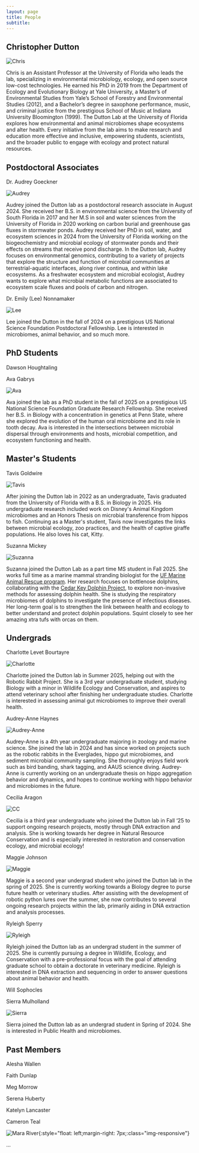 ```yaml
---
layout: page
title: People
subtitle: 
---
```


## Christopher Dutton

![Chris](img/chris.jpg)

Chris is an Assistant Professor at the University of Florida who leads the lab, specializing in environmental microbiology, ecology, and open source low-cost technologies. He earned his PhD in 2019 from the Department of Ecology and Evolutionary Biology at Yale University, a Master’s of Environmental Studies from Yale’s School of Forestry and Environmental Studies (2012), and a Bachelor’s degree in saxophone performance, music, and criminal justice from the prestigious School of Music at Indiana University Bloomington (1999). The Dutton Lab at the University of Florida explores how environmental and animal microbiomes shape ecosystems and alter health. Every initiative from the lab aims to make research and education more effective and inclusive, empowering students, scientists, and the broader public to engage with ecology and protect natural resources.

## Postdoctoral Associates
Dr. Audrey Goeckner  

![Audrey](img/audrey.jpg)

Audrey joined the Dutton lab as a postdoctoral research associate in August 2024. She received her B.S. in environmental science from the University of South Florida in 2017 and her M.S in soil and water sciences from the University of Florida in 2020 working on carbon burial and greenhouse gas fluxes in stormwater ponds. Audrey received her PhD in soil, water, and ecosystem sciences in 2024 from the University of Florida working on the biogeochemistry and microbial ecology of stormwater ponds and their effects on streams that receive pond discharge. In the Dutton lab, Audrey focuses on environmental genomics, contributing to a variety of projects that explore the structure and function of microbial communities at terrestrial-aquatic interfaces, along river continua, and within lake ecosystems. As a freshwater ecosystem and microbial ecologist, Audrey wants to explore what microbial metabolic functions are associated to ecosystem scale fluxes and pools of carbon and nitrogen.

Dr. Emily (Lee) Nonnamaker

![Lee](img/lee.JPG)

Lee joined the Dutton in the fall of 2024 on a prestigious US National Science Foundation Postdoctoral Fellowship. Lee is interested in microbiomes, animal behavior, and so much more. 

## PhD Students

Dawson Houghtaling 

Ava Gabrys

![Ava](img/ava.jpg)

Ava joined the lab as a PhD student in the fall of 2025 on a prestigious US National Science Foundation Graduate Research Fellowship. She received her B.S. in Biology with a concentration in genetics at Penn State, where she explored the evolution of the human oral microbiome and its role in tooth decay. Ava is interested in the intersections between microbial dispersal through environments and hosts, microbial competition, and ecosystem functioning and health.

## Master's Students

Tavis Goldwire

![Tavis](img/tavis.jpeg)

After joining the Dutton lab in 2022 as an undergraduate, Tavis graduated from the University of Florida with a B.S. in Biology in 2025. His undergraduate research included work on Disney's Animal Kingdom microbiomes and an Honors Thesis on microbial transference from hippos to fish. Continuing as a Master's student, Tavis now investigates the links between microbial ecology, zoo practices, and the health of captive giraffe populations. He also loves his cat, Kitty.

Suzanna Mickey

![Suzanna](img/suzanna.jpg)

Suzanna joined the Dutton Lab as a part time MS student in Fall 2025. She works full time as a marine mammal stranding biologist for the [UF Marine Animal Rescue program](https://cdpm.vetmed.ufl.edu/services/marine-animal-rescue-program/). Her research focuses on bottlenose dolphins, collaborating with the [Cedar Key Dolphin Project](https://www.cedarkeydolphinproject.org/#/), to explore non-invasive methods for assessing dolphin health. She is studying the respiratory microbiomes of dolphins to investigate the presence of infectious diseases. Her long-term goal is to strengthen the link between health and ecology to better understand and protect dolphin populations. Squint closely to see her amazing xtra tufs with orcas on them. 

## Undergrads

Charlotte Levet Bourtayre

![Charlotte](img/charlotte.jpeg)

Charlotte joined the Dutton lab in Summer 2025, helping out with the Robotic Rabbit Project. She is a 3rd year undergraduate student, studying Biology with a minor in Wildlife Ecology and Conservation, and aspires to attend veterinary school after finishing her undergraduate studies. Charlotte is interested in assessing animal gut microbiomes to improve their overall health.

Audrey-Anne Haynes

![Audrey-Anne](img/audrey-anne.jpeg)

Audrey-Anne is a 4th year undergraduate majoring in zoology and marine science. She joined the lab in 2024 and has since worked on projects such as the robotic rabbits in the Everglades, hippo gut microbiomes, and sediment microbial community sampling. She thoroughly enjoys field work such as bird banding, shark tagging, and AAUS science diving. Audrey-Anne is currently working on an undergraduate thesis on hippo aggregation behavior and dynamics, and hopes to continue working with hippo behavior and microbiomes in the future.

Cecilia Aragon

![CC](img/cc.jpeg)

Cecilia is a third year undergraduate who joined the Dutton lab in Fall ‘25 to support ongoing research projects, mostly through DNA extraction and analysis. She is working towards her degree in Natural Resource Conservation and is especially interested in restoration and conservation ecology, and microbial ecology!

Maggie Johnson

![Maggie](img/maggie.jpeg)

Maggie is a second year undergrad student who joined the Dutton lab in the spring of 2025. She is currently working towards a Biology degree to purse future health or veterinary studies. After assisting with the development of robotic python lures over the summer, she now contributes to several ongoing research projects within the lab, primarily aiding in DNA extraction and analysis processes.

Ryleigh Sperry

![Ryleigh](img/ryleigh.jpg)

Ryleigh joined the Dutton lab as an undergrad student in the summer of 2025. She is currently pursuing a degree in Wildlife, Ecology, and Conservation with a pre-professional focus with the goal of attending graduate school to obtain a doctorate in veterinary medicine. Ryleigh is interested in DNA extraction and sequencing in order to answer questions about animal behavior and health.

Will Sophocles

Sierra Mulholland

![Sierra](img/sierra.jpg)

Sierra joined the Dutton lab as an undergrad student in Spring of 2024. She is interested in Public Health and microbiomes. 

## Past Members

Alesha Wallen 

Faith Dunlap

Meg Morrow

Serena Huberty

Katelyn Lancaster

Cameron Teal




![Mara River](img/PXL_20220701_101424622.MP.jpg){:style="float: left;margin-right: 7px;:class="img-responsive"}



...
